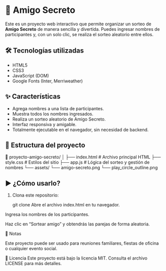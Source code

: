 # 🎁 Amigo Secreto

Este es un proyecto web interactivo que permite organizar un sorteo de **Amigo Secreto** de manera sencilla y divertida. Puedes ingresar nombres de participantes y, con un solo clic, se realiza el sorteo aleatorio entre ellos.


## 🛠️ Tecnologías utilizadas

- HTML5
- CSS3
- JavaScript (DOM)
- Google Fonts (Inter, Merriweather)

## ✨ Características

- Agrega nombres a una lista de participantes.
- Muestra todos los nombres ingresados.
- Realiza un sorteo aleatorio de Amigo Secreto.
- Interfaz responsiva y amigable.
- Totalmente ejecutable en el navegador, sin necesidad de backend.

## 📂 Estructura del proyecto

📁 proyecto-amigo-secreto/
│
├── index.html # Archivo principal HTML
├── style.css # Estilos del sitio
├── app.js # Lógica del sorteo y gestión de nombres
└── assets/
└── amigo-secreto.png
└── play_circle_outline.png



## ▶️ ¿Cómo usarlo?

1. Clona este repositorio:
   
   git clone 
Abre el archivo index.html en tu navegador.

Ingresa los nombres de los participantes.

Haz clic en “Sortear amigo” y obtendrás las parejas de forma aleatoria.

📌 Notas

Este proyecto puede ser usado para reuniones familiares, fiestas de oficina o cualquier evento social.

📄 Licencia
Este proyecto está bajo la licencia MIT. Consulta el archivo LICENSE para más detalles.

